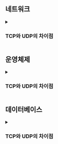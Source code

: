 ## 네트워크

<details>



<summary><h3> TCP와 UDP의 차이점</h3></summary>


```
// 답변

📌 TCP는 연결 지향형 프로토콜이고, 흐름제어 · 혼잡제어 · 패킷 순서 보장 등을 지원합니다.
신뢰성 향상을 위한 3-way · 4-way handshake 과정이 있어 UDP 보다는 속도가 느립니다.

📌 UDP는 비연결형 프로토콜입니다.
데이터의 수신 여부를 확인하지 않고 패킷의 순서 보장을 하지 않기 때문에 신뢰성이 낮지만 속도가 빠르다는 장점이 있습니다.
```



### 📖 **TMI**

<div align = "center">
  <img src="https://raw.githubusercontent.com/buinq/imageServer/main/img/image-20230623154540657.png" alt="image-20230623154540657" style="width: 500px;"  />
</div>


TCP와 UDP는 OSI 7 계층 중 **전송 계층에 해당하는 프로토콜**이다.

전송 계층은 신뢰성있는 데이터 전송을 담당하는 계층이다.

<br>

1️⃣ **TCP (Transmission Control Protocol)**

TCP의 전송 단위는 세그먼트라고 하며, 각 세그먼트는 헤더를 갖는다.

IP가 컴퓨터 레벨까지의 데이터의 전송을 처리한다면, TCP는 응용패킷 관리와 추적을 당담한다.

<div align = "center">
<img src="https://raw.githubusercontent.com/buinq/imageServer/main/img/image-20230623152421689.png" alt="image-20230623152421689" style="width: 500px;" />
</div>


헤더의 목적지 포트 주소를 지정해 전송한다. 예를 들어, 웹으로 접근하는 목적지 포트는 80이다.

`Sequence number` 헤더는 TCP 세그먼트의 순서번호를 표시하고 이를 통해 전송하는 패킷의 순서를 보장할 수 있다.

그리고 `CheckSum` 정보를 통해 데이터 오류가 발생했는지 검사한다.

> CheckSum은 간단히 말하면, 데이터를 더해서 만든 바이트를 이용해서, `체크섬 바이트 + (데이터 총 합 바이트) = 0` 을 만족하는 체크섬 바이트라는 것을 얻고, 데이터 전송 후에도 체크섬 바이트를 더했을 때 0이 나오는지 확인하는 것이다.

`Flags` 에는 `ACK` · `SYN` · `FIN` 과 같은 플래그 비트들이 있고 이를 통해서 연결 과정에선 3-way handShake 혹은 연결 해제 과정에 4-way handShake를 진행한다.

<br>

💡 데이터 송신 측과 수신 측의 처리 속도를 조절하여 흐름 조절을 하고 네트워크 내의 패킷 수를 조절하여 혼잡 제어를 수행한다.



🚨 단, 신뢰성을 중요시하다보니, 매번 handShake 같은 과정이 수반되므로 시간 손실이 발생하고 패킷의 전송 순서에 맞게 수신이 안되거나 손실되는 경우 재 전송함으로서 시간 손실이 발생한다는 단점이 있다. 그리고 1대1 통신만 가능하다.

<br>

2️⃣ **UDP (User Datagram Protocol)**

<div align = "center">
<img src="https://raw.githubusercontent.com/buinq/imageServer/main/img/image-20230623152255679.png" alt="image-20230623152255679"  style="width: 500px;" />
</div>


UDP도 TCP와 동일하게 포트번호를 지정하고 `CheckSum` 이 존재한다.

UDP는 신뢰성 연결보다는 빠른 전송에 중점을 둔 프로토콜이다.

따라서, 🚨 데이터의 수신 여부나 전송한 패킷 순서대로 수신되었는지 확인하지 않는다.

💡 속도가 빠르다는 이점이 있어 실시간 스트리밍, DNS(Domain Name System) 등 데이터의 신속한 전송이 중요한 비대화형 애플리케이션에 적합하다.

데이터의 순서나 신뢰성이 크게 중요하지 않고 TCP의 연결 설정과 재전송 기능이 실시간 요구사항을 충족하지 못할 수 있기 때문이다.

</details>







## 운영체제

<details>



<summary><h3> TCP와 UDP의 차이점</h3></summary>


```
// 답변

```



### 📖 **TMI**



</details>



## 데이터베이스

<details>



<summary><h3> TCP와 UDP의 차이점</h3></summary>


```
// 답변

```



### 📖 **TMI**



</details>







